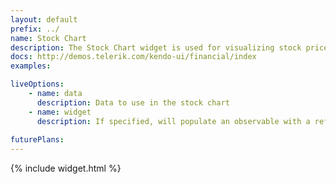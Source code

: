 ```yaml
---
layout: default
prefix: ../
name: Stock Chart
description: The Stock Chart widget is used for visualizing stock prices over time.
docs: http://demos.telerik.com/kendo-ui/financial/index
examples:

liveOptions:
    - name: data
      description: Data to use in the stock chart
    - name: widget
      description: If specified, will populate an observable with a reference to the actual widget
      
futurePlans:
---
```


{% include widget.html %}
